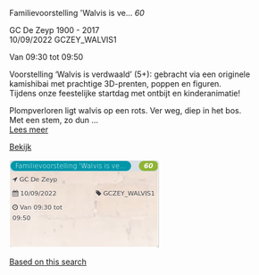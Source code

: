 Familievoorstelling 'Walvis is ve... *60*

GC De Zeyp 1900 - 2017  
10/09/2022 GCZEY\_WALVIS1  

Van 09:30 tot 09:50

  

Voorstelling ‘Walvis is verdwaald’ (5+): gebracht via een originele kamishibai met prachtige 3D-prenten, poppen en figuren.  
Tijdens onze feestelijke startdag met ontbijt en kinderanimatie!  
  
Plompverloren ligt walvis op een rots. Ver weg, diep in het bos.  
Met een stem, zo dun  ...  
[Lees meer](https://tickets.vgc.be/activity/subscribe/GCZEY_WALVIS1)

[Bekijk](https://tickets.vgc.be/ticketingActivity/subscribe/GCZEY_WALVIS1)

![](80242.png)

[Based on this search](https://tickets.vgc.be/activity/index?&vrijeplaatsen=1&Age%5B%5D=3%2C5&entity=276)